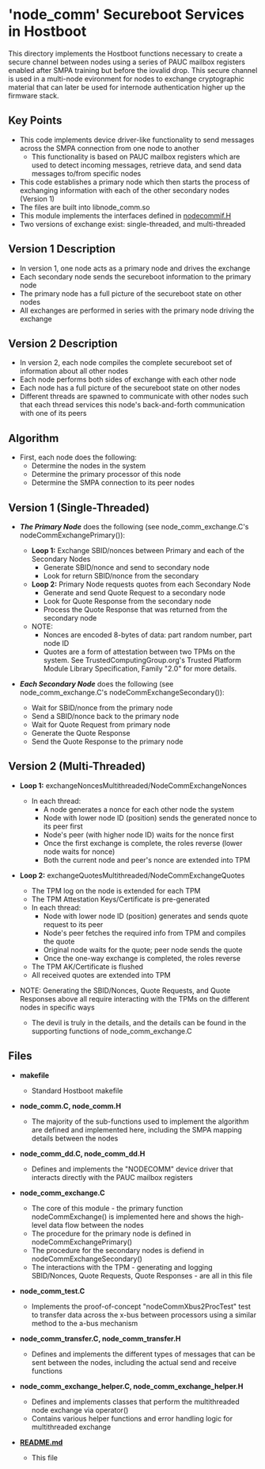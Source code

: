 # **'node\_comm'** Secureboot Services in Hostboot
This directory implements the Hostboot functions necessary to create a
 secure channel between nodes using a series of PAUC mailbox registers
 enabled after SMPA training but before the iovalid drop.
This secure channel is used in a multi-node evironment for nodes to exchange
 cryptographic material that can later be used for internode authentication
 higher up the firmware stack.

## Key Points
* This code implements device driver-like functionality to send messages
 across the SMPA connection from one node to another
  * This functionality is based on PAUC mailbox registers which are used to
 detect incoming messages, retrieve data, and send data messages to/from
 specific nodes
* This code establishes a primary node which then starts the process of exchanging
 information with each of the other secondary nodes (Version 1)
* The files are built into libnode_comm.so
* This module implements the interfaces defined in
 [nodecommif.H](../../../include/usr/secureboot/nodecommif.H)
* Two versions of exchange exist: single-threaded, and multi-threaded

## Version 1 Description
* In version 1, one node acts as a primary node and drives the exchange
* Each secondary node sends the secureboot information to the primary node
* The primary node has a full picture of the secureboot state on other nodes
* All exchanges are performed in series with the primary node driving the exchange

## Version 2 Description
* In version 2, each node compiles the complete secureboot set of information about
  all other nodes
* Each node performs both sides of exchange with each other node
* Each node has a full picture of the secureboot state on other nodes
* Different threads are spawned to communicate with other nodes such that each thread
  services this node's back-and-forth communication with one of its peers

## Algorithm
* First, each node does the following:
  * Determine the nodes in the system
  * Determine the primary processor of this node
  * Determine the SMPA connection to its peer nodes

## Version 1 (Single-Threaded)
* ***The Primary Node*** does the following
 (see node_comm_exchange.C's nodeCommExchangePrimary()):
  * **Loop 1:** Exchange SBID/nonces between Primary and each of the Secondary Nodes
    * Generate SBID/nonce and send to secondary node
    * Look for return SBID/nonce from the secondary
  * **Loop 2:** Primary Node requests quotes from each Secondary Node
    * Generate and send Quote Request to a secondary node
    * Look for Quote Response from the secondary node
    * Process the Quote Response that was returned from the secondary node
  * NOTE:
    * Nonces are encoded 8-bytes of data: part random number, part node ID
    * Quotes are a form of attestation between two TPMs on the system.  See
 TrustedComputingGroup.org's Trusted Platform Module Library Specification,
 Family "2.0" for more details.

* ***Each Secondary Node*** does the following
 (see node_comm_exchange.C's nodeCommExchangeSecondary()):

  * Wait for SBID/nonce from the primary node
  * Send a SBID/nonce back to the primary node
  * Wait for Quote Request from primary node
  * Generate the Quote Response
  * Send the Quote Response to the primary node

## Version 2 (Multi-Threaded)
* **Loop 1:** exchangeNoncesMultithreaded/NodeCommExchangeNonces
  * In each thread:
    * A node generates a nonce for each other node the system
    * Node with lower node ID (position) sends the generated nonce to its peer first
    * Node's peer (with higher node ID) waits for the nonce first
    * Once the first exchange is complete, the roles reverse (lower node waits for nonce)
    * Both the current node and peer's nonce are extended into TPM

* **Loop 2:** exchangeQuotesMultithreaded/NodeCommExchangeQuotes
  * The TPM log on the node is extended for each TPM
  * The TPM Attestation Keys/Certificate is pre-generated
  * In each thread:
    * Node with lower node ID (position) generates and sends quote request to its peer
    * Node's peer fetches the required info from TPM and compiles the quote
    * Original node waits for the quote; peer node sends the quote
    * Once the one-way exchange is completed, the roles reverse
  * The TPM AK/Certificate is flushed
  * All received quotes are extended into TPM

* NOTE: Generating the SBID/Nonces, Quote Requests, and Quote Responses above
 all require interacting with the TPMs on the different nodes in specific
 ways
  * The devil is truly in the details, and the details can be found in the
 supporting functions of node_comm_exchange.C

## Files

* __makefile__
  * Standard Hostboot makefile

* __node_comm.C, node_comm.H__
  * The majority of the sub-functions used to implement the algorithm are
 defined and implemented here, including the SMPA mapping details between
 the nodes

* __node_comm_dd.C, node_comm_dd.H__
  * Defines and implements the "NODECOMM" device driver that interacts directly
 with the PAUC mailbox registers

* __node_comm_exchange.C__
  * The core of this module - the primary function nodeCommExchange()
 is implemented here and shows the high-level data flow between the nodes
  * The procedure for the primary node is defined in nodeCommExchangePrimary()
  * The procedure for the secondary nodes is defiend in nodeCommExchangeSecondary()
  * The interactions with the TPM - generating and logging SBID/Nonces, Quote
 Requests, Quote Responses - are all in this file

* __node_comm_test.C__
  * Implements the proof-of-concept "nodeCommXbus2ProcTest" test to transfer
 data across the x-bus between processors using a similar method to the a-bus
 mechanism

* __node_comm_transfer.C, node_comm_transfer.H__
  * Defines and implements the different types of messages that can be sent
 between the nodes, including the actual send and receive functions

* __node_comm_exchange_helper.C, node_comm_exchange_helper.H__
  * Defines and implements classes that perform the multithreaded node exchange via
 operator()
  * Contains various helper functions and error handling logic for multithreaded
 exchange

* __[README.md](./README.md)__
  * This file

